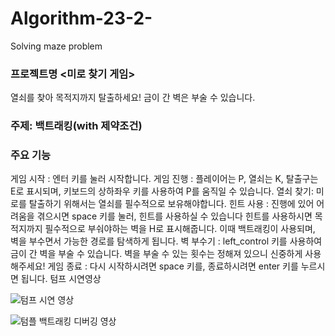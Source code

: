# Algorithm-23-2-
Solving maze problem

### 프로젝트명 <미로 찾기 게임>
열쇠를 찾아 목적지까지 탈출하세요! 금이 간 벽은 부술 수 있습니다.

### 주제: 백트래킹(with 제약조건)

### 주요 기능
게임 시작 : 엔터 키를 눌러 시작합니다.
게임 진행 : 플레이어는 P, 열쇠는 K, 탈출구는 E로 표시되며, 키보드의 상하좌우 키를 사용하여 P를 움직일 수 있습니다.
열쇠 찾기: 미로를 탈출하기 위해서는 열쇠를 필수적으로 보유해야합니다.
힌트 사용 : 진행에 있어 어려움을 겪으시면 space 키를 눌러, 힌트를 사용하실 수 있습니다
힌트를 사용하시면 목적지까지 필수적으로 부숴야하는 벽을 H로 표시해줍니다.
이때 백트래킹이 사용되며, 벽을 부수면서 가능한 경로를 탐색하게 됩니다.
벽 부수기 : left_control 키를 사용하여 금이 간 벽을 부술 수 있습니다.
벽을 부술 수 있는 횟수는 정해져 있으니 신중하게 사용해주세요!
게임 종료 : 다시 시작하시려면 space 키를, 종료하시려면 enter 키를 누르시면 됩니다.
텀프 시연영상

![텀프 시연 영상](https://github.com/jym8391/algorithm_team/assets/65708226/17ab6d8e-d75c-4123-bea8-6f8d116c7422)

![텀플 백트래킹 디버깅 영상](https://github.com/jym8391/algorithm_team/assets/65708226/47ce9679-f9b8-4992-ba6d-86e951608677)

